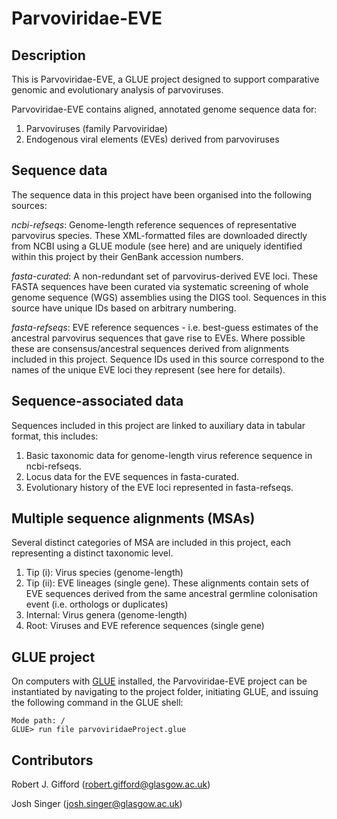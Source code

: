 # Parvoviridae-EVE

## Description

This is Parvoviridae-EVE, a GLUE project designed to support comparative genomic and evolutionary analysis of parvoviruses.

Parvoviridae-EVE contains aligned, annotated genome sequence data for:

1. Parvoviruses (family Parvoviridae)
2. Endogenous viral elements (EVEs) derived from parvoviruses

## Sequence data

The sequence data in this project have been organised into the following sources:

*ncbi-refseqs*: Genome-length reference sequences of representative parvovirus species. These XML-formatted files are downloaded directly from NCBI using a GLUE module (see here) and are uniquely identified within this project by their GenBank accession numbers.

*fasta-curated*: A non-redundant set of parvovirus-derived EVE loci. These FASTA sequences have been curated via systematic screening of whole genome sequence (WGS) assemblies using the DIGS tool. Sequences in this source have unique IDs based on arbitrary numbering.

*fasta-refseqs*: EVE reference sequences - i.e. best-guess estimates of the ancestral parvovirus sequences that gave rise to EVEs. Where possible these are consensus/ancestral sequences derived from alignments included in this project. Sequence IDs used in this source correspond to the names of the unique EVE loci they represent (see here for details). 

## Sequence-associated data

Sequences included in this project are linked to auxiliary data in tabular format, this includes:

1. Basic taxonomic data for genome-length virus reference sequence in ncbi-refseqs.
2. Locus data for the EVE sequences in fasta-curated.
3. Evolutionary history of the EVE loci represented in fasta-refseqs.

## Multiple sequence alignments (MSAs)

Several distinct categories of MSA are included in this project, each representing a distinct taxonomic level.

1. Tip (i): Virus species (genome-length)
2. Tip (ii): EVE lineages (single gene). These alignments contain sets of EVE sequences derived from the same ancestral germline colonisation event (i.e. orthologs or duplicates)
3. Internal: Virus genera (genome-length)
4. Root: Viruses and EVE reference sequences (single gene)

## GLUE project

On computers with
[GLUE](http://tools.glue.cvr.ac.uk) installed, the Parvoviridae-EVE project can be instantiated by
navigating to the project folder, initiating GLUE, and issuing the following command in the GLUE shell:

	Mode path: /
	GLUE> run file parvoviridaeProject.glue


## Contributors

Robert J. Gifford (robert.gifford@glasgow.ac.uk)

Josh Singer (josh.singer@glasgow.ac.uk) 
